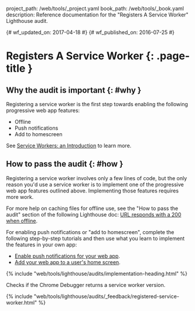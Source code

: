 project_path: /web/tools/_project.yaml
book_path: /web/tools/_book.yaml
description: Reference documentation for the "Registers A Service Worker" Lighthouse audit.

{# wf_updated_on: 2017-04-18 #}
{# wf_published_on: 2016-07-25 #}

# Registers A Service Worker {: .page-title }

## Why the audit is important {: #why }

Registering a service worker is the first step towards enabling the following
progressive web app features:

* Offline
* Push notifications
* Add to homescreen

See [Service Workers: an Introduction](/web/fundamentals/getting-started/primers/service-workers) to learn more.

## How to pass the audit {: #how }

Registering a service worker involves only a few lines of code, but the only
reason you'd use a service worker is to implement one of the progressive
web app features outlined above. Implementing those features requires more
work.

For more help on caching files for offline use, see the "How to pass the
audit" section of the following Lighthouse doc: [URL responds with a 200 when
offline](http-200-when-offline#how).

For enabling push notifications or "add to homescreen", complete the
following step-by-step tutorials and then use what you learn to implement
the features in your own app:

* [Enable push notifications for your web
  app](https://codelabs.developers.google.com/codelabs/push-notifications).
* [Add your web app to a user's home
  screen](https://codelabs.developers.google.com/codelabs/add-to-home-screen).

{% include "web/tools/lighthouse/audits/implementation-heading.html" %}

Checks if the Chrome Debugger returns a service worker version.


{% include "web/tools/lighthouse/audits/_feedback/registered-service-worker.html" %}
